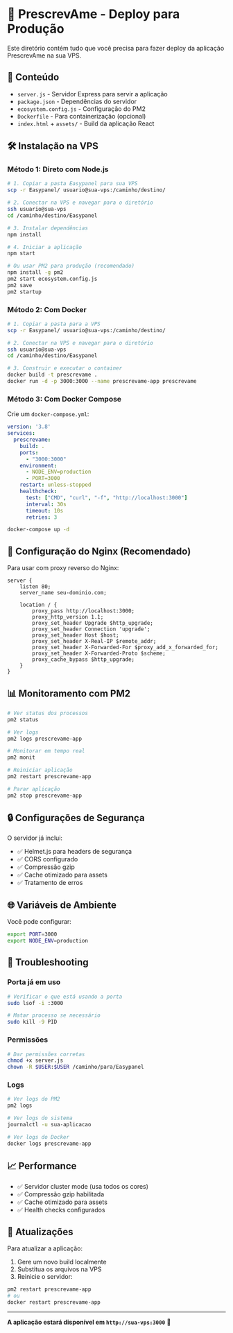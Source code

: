 # 🚀 PrescrevAme - Deploy para Produção

Este diretório contém tudo que você precisa para fazer deploy da aplicação PrescrevAme na sua VPS.

## 📁 Conteúdo

- `server.js` - Servidor Express para servir a aplicação
- `package.json` - Dependências do servidor
- `ecosystem.config.js` - Configuração do PM2
- `Dockerfile` - Para containerização (opcional)
- `index.html` + `assets/` - Build da aplicação React

## 🛠️ Instalação na VPS

### Método 1: Direto com Node.js

```bash
# 1. Copiar a pasta Easypanel para sua VPS
scp -r Easypanel/ usuario@sua-vps:/caminho/destino/

# 2. Conectar na VPS e navegar para o diretório
ssh usuario@sua-vps
cd /caminho/destino/Easypanel

# 3. Instalar dependências
npm install

# 4. Iniciar a aplicação
npm start

# Ou usar PM2 para produção (recomendado)
npm install -g pm2
pm2 start ecosystem.config.js
pm2 save
pm2 startup
```

### Método 2: Com Docker

```bash
# 1. Copiar a pasta para a VPS
scp -r Easypanel/ usuario@sua-vps:/caminho/destino/

# 2. Conectar na VPS e navegar para o diretório
ssh usuario@sua-vps
cd /caminho/destino/Easypanel

# 3. Construir e executar o container
docker build -t prescrevame .
docker run -d -p 3000:3000 --name prescrevame-app prescrevame
```

### Método 3: Com Docker Compose

Crie um `docker-compose.yml`:

```yaml
version: '3.8'
services:
  prescrevame:
    build: .
    ports:
      - "3000:3000"
    environment:
      - NODE_ENV=production
      - PORT=3000
    restart: unless-stopped
    healthcheck:
      test: ["CMD", "curl", "-f", "http://localhost:3000"]
      interval: 30s
      timeout: 10s
      retries: 3
```

```bash
docker-compose up -d
```

## 🔧 Configuração do Nginx (Recomendado)

Para usar com proxy reverso do Nginx:

```nginx
server {
    listen 80;
    server_name seu-dominio.com;

    location / {
        proxy_pass http://localhost:3000;
        proxy_http_version 1.1;
        proxy_set_header Upgrade $http_upgrade;
        proxy_set_header Connection 'upgrade';
        proxy_set_header Host $host;
        proxy_set_header X-Real-IP $remote_addr;
        proxy_set_header X-Forwarded-For $proxy_add_x_forwarded_for;
        proxy_set_header X-Forwarded-Proto $scheme;
        proxy_cache_bypass $http_upgrade;
    }
}
```

## 📊 Monitoramento com PM2

```bash
# Ver status dos processos
pm2 status

# Ver logs
pm2 logs prescrevame-app

# Monitorar em tempo real
pm2 monit

# Reiniciar aplicação
pm2 restart prescrevame-app

# Parar aplicação
pm2 stop prescrevame-app
```

## 🔒 Configurações de Segurança

O servidor já inclui:
- ✅ Helmet.js para headers de segurança
- ✅ CORS configurado
- ✅ Compressão gzip
- ✅ Cache otimizado para assets
- ✅ Tratamento de erros

## 🌐 Variáveis de Ambiente

Você pode configurar:

```bash
export PORT=3000
export NODE_ENV=production
```

## 🚨 Troubleshooting

### Porta já em uso
```bash
# Verificar o que está usando a porta
sudo lsof -i :3000

# Matar processo se necessário
sudo kill -9 PID
```

### Permissões
```bash
# Dar permissões corretas
chmod +x server.js
chown -R $USER:$USER /caminho/para/Easypanel
```

### Logs
```bash
# Ver logs do PM2
pm2 logs

# Ver logs do sistema
journalctl -u sua-aplicacao

# Ver logs do Docker
docker logs prescrevame-app
```

## 📈 Performance

- ✅ Servidor cluster mode (usa todos os cores)
- ✅ Compressão gzip habilitada
- ✅ Cache otimizado para assets
- ✅ Health checks configurados

## 🔄 Atualizações

Para atualizar a aplicação:

1. Gere um novo build localmente
2. Substitua os arquivos na VPS
3. Reinicie o servidor:

```bash
pm2 restart prescrevame-app
# ou
docker restart prescrevame-app
```

---

**A aplicação estará disponível em `http://sua-vps:3000`** 🚀
